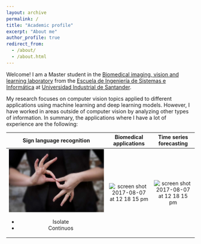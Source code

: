 ```yaml
---
layout: archive
permalink: /
title: "Academic profile"
excerpt: "About me"
author_profile: true
redirect_from: 
  - /about/
  - /about.html
---
```


Welcome! I am a Master student in the [Biomedical imaging, vision and learning laboratory](http://www.bivl2ab.uis.edu.co/) 
from the [Escuela de Ingeniería de Sistemas e Informática](http://cormoran.uis.edu.co/eisi/) at
[Universidad Industrial de Santander](https://www.uis.edu.co/webUIS/es/index.jsp). 

My research focuses on computer vision topics applied to different applications using machine learning and deep learning models. However, I have worked in areas outside of computer vision by analyzing other types of information. In summary, the applications where I have a lot of experience are the following:

|Sign language recognition | Biomedical applications |Time series forecasting |
|:-------------------------:|:-------------------------:|:-------------------------:|
|<img width="1604" alt="slr" src="/images/slr.png">  <ul><li>Isolate</li><li>Continuos</li></ul> |  <img width="1604" alt="screen shot 2017-08-07 at 12 18 15 pm" src="https://user-images.githubusercontent.com/297678/29892310-03e92256-8d83-11e7-9b58-986dcb6f702e.png">|<img width="1604" alt="screen shot 2017-08-07 at 12 18 15 pm" src="https://user-images.githubusercontent.com/297678/29892310-03e92256-8d83-11e7-9b58-986dcb6f702e.png">|

